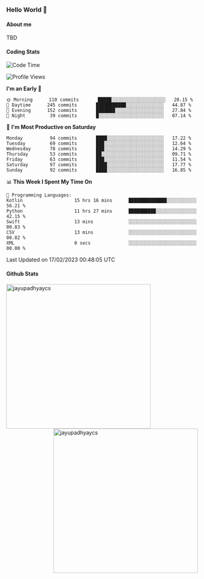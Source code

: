### Hello World 👋
#### About me
TBD
#### Coding Stats
<!--START_SECTION:waka-->
![Code Time](http://img.shields.io/badge/Code%20Time-380%20hrs%2056%20mins-blue)

![Profile Views](http://img.shields.io/badge/Profile%20Views-1-blue)

**I'm an Early 🐤** 

```text
🌞 Morning      110 commits       █████░░░░░░░░░░░░░░░░░░░░   20.15 % 
🌆 Daytime      245 commits       ███████████░░░░░░░░░░░░░░   44.87 % 
🌃 Evening      152 commits       ███████░░░░░░░░░░░░░░░░░░   27.84 % 
🌙 Night         39 commits       █░░░░░░░░░░░░░░░░░░░░░░░░   07.14 % 

```
📅 **I'm Most Productive on Saturday** 

```text
Monday          94 commits       ████░░░░░░░░░░░░░░░░░░░░░   17.22 % 
Tuesday         69 commits       ███░░░░░░░░░░░░░░░░░░░░░░   12.64 % 
Wednesday       78 commits       ███░░░░░░░░░░░░░░░░░░░░░░   14.29 % 
Thursday        53 commits       ██░░░░░░░░░░░░░░░░░░░░░░░   09.71 % 
Friday          63 commits       ███░░░░░░░░░░░░░░░░░░░░░░   11.54 % 
Saturday        97 commits       ████░░░░░░░░░░░░░░░░░░░░░   17.77 % 
Sunday          92 commits       ████░░░░░░░░░░░░░░░░░░░░░   16.85 % 

```


📊 **This Week I Spent My Time On** 

```text
💬 Programming Languages: 
Kotlin                   15 hrs 16 mins      ██████████████░░░░░░░░░░░   56.21 % 
Python                   11 hrs 27 mins      ██████████░░░░░░░░░░░░░░░   42.15 % 
Swift                    13 mins             ░░░░░░░░░░░░░░░░░░░░░░░░░   00.83 % 
CSV                      13 mins             ░░░░░░░░░░░░░░░░░░░░░░░░░   00.82 % 
XML                      0 secs              ░░░░░░░░░░░░░░░░░░░░░░░░░   00.00 % 

```


 Last Updated on 17/02/2023 00:48:05 UTC
<!--END_SECTION:waka-->
#### Github Stats

<p  ><img align="left" src="https://github-readme-stats.vercel.app/api/top-langs?username=jayupadhyaycs&theme=tokyonight&show_icons=true&locale=en&layout=compact" alt="jayupadhyaycs" width="380px"  /> 
<img align="right" src="https://github-readme-streak-stats.herokuapp.com/?user=jayupadhyaycs&theme=tokyonight&" alt="jayupadhyaycs" width="380px"/>
</p>




<!--
**JayUpadhyayCS/JayUpadhyayCS** is a ✨ _special_ ✨ repository because its `README.md` (this file) appears on your GitHub profile.

Here are some ideas to get you started:

- 🔭 I’m currently working on ...
- 🌱 I’m currently learning ...
- 👯 I’m looking to collaborate on ...
- 🤔 I’m looking for help with ...
- 💬 Ask me about ...
- 📫 How to reach me: ...
- 😄 Pronouns: ...
- ⚡ Fun fact: ...
-->

